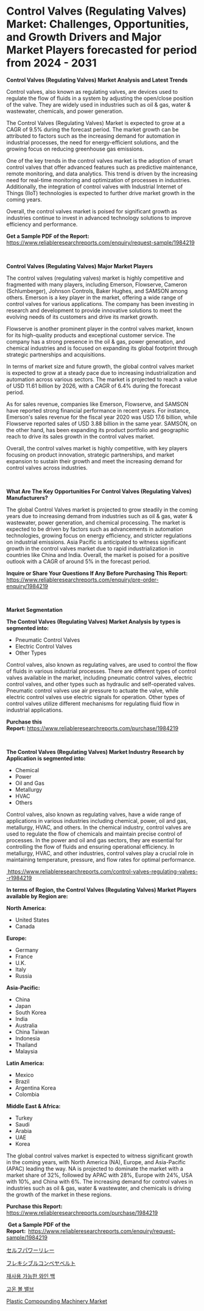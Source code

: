 <p><h1>Control Valves (Regulating Valves) Market: Challenges, Opportunities, and Growth Drivers and Major Market Players forecasted for period from 2024 - 2031</h1></p><p><strong>Control Valves (Regulating Valves) Market Analysis and Latest Trends</strong></p>
<p><p>Control valves, also known as regulating valves, are devices used to regulate the flow of fluids in a system by adjusting the open/close position of the valve. They are widely used in industries such as oil & gas, water & wastewater, chemicals, and power generation.</p><p>The Control Valves (Regulating Valves) Market is expected to grow at a CAGR of 9.5% during the forecast period. The market growth can be attributed to factors such as the increasing demand for automation in industrial processes, the need for energy-efficient solutions, and the growing focus on reducing greenhouse gas emissions.</p><p>One of the key trends in the control valves market is the adoption of smart control valves that offer advanced features such as predictive maintenance, remote monitoring, and data analytics. This trend is driven by the increasing need for real-time monitoring and optimization of processes in industries. Additionally, the integration of control valves with Industrial Internet of Things (IIoT) technologies is expected to further drive market growth in the coming years.</p><p>Overall, the control valves market is poised for significant growth as industries continue to invest in advanced technology solutions to improve efficiency and performance.</p></p>
<p><strong>Get a Sample PDF of the Report:&nbsp;</strong> <a href="https://www.reliableresearchreports.com/enquiry/request-sample/1984219">https://www.reliableresearchreports.com/enquiry/request-sample/1984219</a></p>
<p>&nbsp;</p>
<p><strong>Control Valves (Regulating Valves) Major Market Players</strong></p>
<p><p>The control valves (regulating valves) market is highly competitive and fragmented with many players, including Emerson, Flowserve, Cameron (Schlumberger), Johnson Controls, Baker Hughes, and SAMSON among others. Emerson is a key player in the market, offering a wide range of control valves for various applications. The company has been investing in research and development to provide innovative solutions to meet the evolving needs of its customers and drive its market growth.</p><p>Flowserve is another prominent player in the control valves market, known for its high-quality products and exceptional customer service. The company has a strong presence in the oil & gas, power generation, and chemical industries and is focused on expanding its global footprint through strategic partnerships and acquisitions.</p><p>In terms of market size and future growth, the global control valves market is expected to grow at a steady pace due to increasing industrialization and automation across various sectors. The market is projected to reach a value of USD 11.61 billion by 2026, with a CAGR of 6.4% during the forecast period.</p><p>As for sales revenue, companies like Emerson, Flowserve, and SAMSON have reported strong financial performance in recent years. For instance, Emerson's sales revenue for the fiscal year 2020 was USD 17.6 billion, while Flowserve reported sales of USD 3.88 billion in the same year. SAMSON, on the other hand, has been expanding its product portfolio and geographic reach to drive its sales growth in the control valves market.</p><p>Overall, the control valves market is highly competitive, with key players focusing on product innovation, strategic partnerships, and market expansion to sustain their growth and meet the increasing demand for control valves across industries.</p></p>
<p>&nbsp;</p>
<p><strong>What Are The Key Opportunities For Control Valves (Regulating Valves) Manufacturers?</strong></p>
<p><p>The global Control Valves market is projected to grow steadily in the coming years due to increasing demand from industries such as oil & gas, water & wastewater, power generation, and chemical processing. The market is expected to be driven by factors such as advancements in automation technologies, growing focus on energy efficiency, and stricter regulations on industrial emissions. Asia Pacific is anticipated to witness significant growth in the control valves market due to rapid industrialization in countries like China and India. Overall, the market is poised for a positive outlook with a CAGR of around 5% in the forecast period.</p></p>
<p><strong>Inquire or Share Your Questions If Any Before Purchasing This Report:</strong> <a href="https://www.reliableresearchreports.com/enquiry/pre-order-enquiry/1984219">https://www.reliableresearchreports.com/enquiry/pre-order-enquiry/1984219</a></p>
<p>&nbsp;</p>
<p><strong>Market Segmentation</strong></p>
<p><strong>The Control Valves (Regulating Valves) Market Analysis by types is segmented into:</strong></p>
<p><ul><li>Pneumatic Control Valves</li><li>Electric Control Valves</li><li>Other Types</li></ul></p>
<p><p>Control valves, also known as regulating valves, are used to control the flow of fluids in various industrial processes. There are different types of control valves available in the market, including pneumatic control valves, electric control valves, and other types such as hydraulic and self-operated valves. Pneumatic control valves use air pressure to actuate the valve, while electric control valves use electric signals for operation. Other types of control valves utilize different mechanisms for regulating fluid flow in industrial applications.</p></p>
<p><strong>Purchase this Report:&nbsp;</strong><a href="https://www.reliableresearchreports.com/purchase/1984219">https://www.reliableresearchreports.com/purchase/1984219</a></p>
<p>&nbsp;</p>
<p><strong>The Control Valves (Regulating Valves) Market Industry Research by Application is segmented into:</strong></p>
<p><ul><li>Chemical</li><li>Power</li><li>Oil and Gas</li><li>Metallurgy</li><li>HVAC</li><li>Others</li></ul></p>
<p><p>Control valves, also known as regulating valves, have a wide range of applications in various industries including chemical, power, oil and gas, metallurgy, HVAC, and others. In the chemical industry, control valves are used to regulate the flow of chemicals and maintain precise control of processes. In the power and oil and gas sectors, they are essential for controlling the flow of fluids and ensuring operational efficiency. In metallurgy, HVAC, and other industries, control valves play a crucial role in maintaining temperature, pressure, and flow rates for optimal performance.</p></p>
<p><a href="https://www.reliableresearchreports.com/control-valves-regulating-valves--r1984219">&nbsp;https://www.reliableresearchreports.com/control-valves-regulating-valves--r1984219</a></p>
<p><strong>In terms of Region, the Control Valves (Regulating Valves) Market Players available by Region are:</strong></p>
<p>
    <p> <strong> North America: </strong>
        <ul>
            <li>United States</li>
            <li>Canada</li>
        </ul>
        </p> 
    <p> <strong> Europe: </strong>
        <ul>
            <li>Germany</li>
            <li>France</li>
            <li>U.K.</li>
            <li>Italy</li>
            <li>Russia</li>
        </ul>
        </p> 
    <p> <strong> Asia-Pacific: </strong>
        <ul>
            <li>China</li>
            <li>Japan</li>
            <li>South Korea</li>
            <li>India</li>
            <li>Australia</li>
            <li>China Taiwan</li>
            <li>Indonesia</li>
            <li>Thailand</li>
            <li>Malaysia</li>
        </ul>
        </p> 
    <p> <strong> Latin America: </strong>
        <ul>
            <li>Mexico</li>
            <li>Brazil</li>
            <li>Argentina Korea</li>
            <li>Colombia</li>
        </ul>
        </p> 
    <p> <strong> Middle East & Africa: </strong>
        <ul>
            <li>Turkey</li>
            <li>Saudi</li>
            <li>Arabia</li>
            <li>UAE</li>
            <li>Korea</li>
        </ul>
    </p>
    </p>
<p><p>The global control valves market is expected to witness significant growth in the coming years, with North America (NA), Europe, and Asia-Pacific (APAC) leading the way. NA is projected to dominate the market with a market share of 32%, followed by APAC with 28%, Europe with 24%, USA with 10%, and China with 6%. The increasing demand for control valves in industries such as oil & gas, water & wastewater, and chemicals is driving the growth of the market in these regions.</p></p>
<p><strong>Purchase this Report: </strong><a href="https://www.reliableresearchreports.com/purchase/1984219">https://www.reliableresearchreports.com/purchase/1984219</a></p>
<p>&nbsp;<strong>Get a Sample PDF of the Report:&nbsp;&nbsp;</strong><a href="https://www.reliableresearchreports.com/enquiry/request-sample/1984219">https://www.reliableresearchreports.com/enquiry/request-sample/1984219</a></p>
<p><strong></strong></p>
<p><p><a href="https://medium.com/@kelscdowell78456/%E8%87%AA%E5%B7%B1%E9%A7%86%E5%8B%95%E3%83%AA%E3%83%AC%E3%83%BC%E5%B8%82%E5%A0%B4-%E5%B8%82%E5%A0%B4cagr-%E5%B8%82%E5%A0%B4%E3%83%88%E3%83%AC%E3%83%B3%E3%83%89-%E6%88%90%E9%95%B7%E6%88%A6%E7%95%A5%E3%81%AB%E9%96%A2%E3%81%99%E3%82%8B%E6%B4%9E%E5%AF%9F-64225e7b0783">セルフパワーリレー</a></p><p><a href="https://medium.com/@hugofirst21/%E6%9F%94%E8%BB%9F%E3%81%AA%E3%82%B3%E3%83%B3%E3%83%99%E3%82%A2%E3%83%99%E3%83%AB%E3%83%88%E5%B8%82%E5%A0%B4-%E5%B8%82%E5%A0%B4%E3%82%B7%E3%82%A7%E3%82%A2-%E5%B8%82%E5%A0%B4%E5%8B%95%E5%90%91-%E3%81%8A%E3%82%88%E3%81%B3%E5%B0%86%E6%9D%A5%E3%81%AE%E6%88%90%E9%95%B7%E3%82%92%E6%8E%A2%E3%82%8B-2aa97f22b7b1">フレキシブルコンベヤベルト</a></p><p><a href="https://medium.com/@emmettsaynford43546/%EC%9E%AC%EC%82%AC%EC%9A%A9-%EA%B0%80%EB%8A%A5%ED%95%9C-%EC%99%80%EC%9D%B8-%EA%B0%80%EB%B0%A9-%EC%8B%9C%EC%9E%A5-%EC%A2%85%EB%A5%98-%EC%9D%91%EC%9A%A9-%EB%B0%8F-%EC%A7%80%EB%A6%AC%EC%97%90-%EB%8C%80%ED%95%9C-%ED%8F%AC%EA%B4%84%EC%A0%81-%ED%8F%89%EA%B0%80-21aaa352e19f">재사용 가능한 와인 백</a></p><p><a href="https://medium.com/@rickymetzdvm/%EA%B3%A0%EC%98%A8-%EB%B3%BC-%EB%B0%B8%EB%B8%8C-%EC%8B%9C%EC%9E%A5-%EC%9C%A0%ED%98%95-%EC%9D%91%EC%9A%A9-%EB%B0%8F-%EC%A7%80%EB%A6%AC%EB%B3%84-%EC%A2%85%ED%95%A9-%ED%8F%89%EA%B0%80-6e3a16955921">고온 볼 밸브</a></p><p><a href="https://github.com/kosella/Market-Research-Report-List-3/blob/main/plastic-compounding-machinery-market.md">Plastic Compounding Machinery Market</a></p></p>